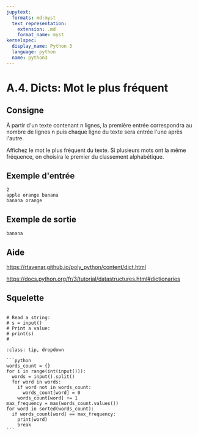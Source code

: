 ```yaml
---
jupytext:
  formats: md:myst
  text_representation:
    extension: .md
    format_name: myst
kernelspec:
  display_name: Python 3
  language: python
  name: python3
---
```


# A.4. Dicts: Mot le plus fréquent

## Consigne

À partir d'un texte contenant n lignes, la première entrée correspondra au nombre de lignes n puis chaque ligne du texte sera entrée l'une après l'autre.

Affichez le mot le plus fréquent du texte. Si plusieurs mots ont la même fréquence, on choisira le premier du classement alphabétique.

## Exemple d'entrée

```
2
apple orange banana
banana orange
```

## Exemple de sortie

```
banana
```

## Aide

https://rtavenar.github.io/poly_python/content/dict.html

https://docs.python.org/fr/3/tutorial/datastructures.html#dictionaries

## Squelette

```{code-cell} ipython3

# Read a string:
# s = input()
# Print a value:
# print(s)
# 
```

````{admonition} Cliquez ici pour voir la solution
:class: tip, dropdown

```python
words_count = {}
for i in range(int(input())):
  words = input().split()
  for word in words:
    if word not in words_count:
      words_count[word] = 0
    words_count[word] += 1
max_frequency = max(words_count.values())
for word in sorted(words_count):
  if words_count[word] == max_frequency:
    print(word)
    break
```
````
